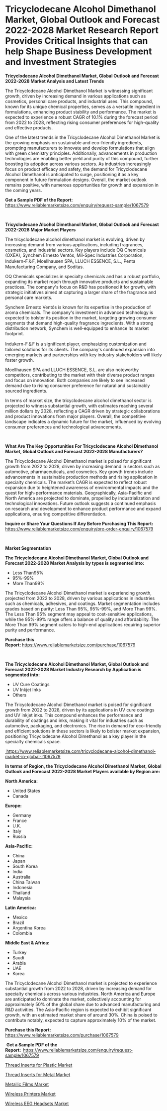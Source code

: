 <p><h1>Tricyclodecane Alcohol Dimethanol Market, Global Outlook and Forecast 2022-2028 Market Research Report Provides Critical Insights that can help Shape Business Development and Investment Strategies</h1></p><p><strong>Tricyclodecane Alcohol Dimethanol Market, Global Outlook and Forecast 2022-2028 Market Analysis and Latest Trends</strong></p>
<p><p>The Tricyclodecane Alcohol Dimethanol Market is witnessing significant growth, driven by increasing demand in various applications such as cosmetics, personal care products, and industrial uses. This compound, known for its unique chemical properties, serves as a versatile ingredient in formulations, enhancing product stability and performance. The market is expected to experience a robust CAGR of 10.1% during the forecast period from 2022 to 2028, reflecting rising consumer preferences for high-quality and effective products.</p><p>One of the latest trends in the Tricyclodecane Alcohol Dimethanol Market is the growing emphasis on sustainable and eco-friendly ingredients, prompting manufacturers to innovate and develop formulations that align with green chemistry principles. Additionally, advancements in production technologies are enabling better yield and purity of this compound, further boosting its adoption across various sectors. As industries increasingly focus on product efficacy and safety, the demand for Tricyclodecane Alcohol Dimethanol is anticipated to surge, positioning it as a key component in future formulation designs. Overall, the market outlook remains positive, with numerous opportunities for growth and expansion in the coming years.</p></p>
<p><strong>Get a Sample PDF of the Report:&nbsp;</strong> <a href="https://www.reliablemarketsize.com/enquiry/request-sample/1067579">https://www.reliablemarketsize.com/enquiry/request-sample/1067579</a></p>
<p>&nbsp;</p>
<p><strong>Tricyclodecane Alcohol Dimethanol Market, Global Outlook and Forecast 2022-2028 Major Market Players</strong></p>
<p><p>The tricyclodecane alcohol dimethanol market is evolving, driven by increasing demand from various applications, including fragrances, cosmetics, and industrial sectors. Key players include OQ Chemicals (OXEA), Synchem Ernesto Ventós, Mil-Spec Industries Corporation, Indukern-F＆F, Moellhausen SPA, LLUCH ESSENCE, S.L., Penta Manufacturing Company, and Soditas.</p><p>OQ Chemicals specializes in specialty chemicals and has a robust portfolio, expanding its market reach through innovative products and sustainable practices. The company's focus on R&D has positioned it for growth, with strategic initiatives aimed at capturing a larger share of the fragrance and personal care markets.</p><p>Synchem Ernesto Ventós is known for its expertise in the production of aroma chemicals. The company's investment in advanced technology is expected to bolster its position in the market, targeting growing consumer segments that demand high-quality fragrance ingredients. With a strong distribution network, Synchem is well-equipped to enhance its market footprint.</p><p>Indukern-F＆F is a significant player, emphasizing customization and tailored solutions for its clients. The company's continued expansion into emerging markets and partnerships with key industry stakeholders will likely foster growth.</p><p>Moellhausen SPA and LLUCH ESSENCE, S.L. are also noteworthy competitors, contributing to the market with their diverse product ranges and focus on innovation. Both companies are likely to see increased demand due to rising consumer preference for natural and sustainably sourced ingredients.</p><p>In terms of market size, the tricyclodecane alcohol dimethanol sector is projected to witness substantial growth, with estimates reaching several million dollars by 2028, reflecting a CAGR driven by strategic collaborations and product innovations from major players. Overall, the competitive landscape indicates a dynamic future for the market, influenced by evolving consumer preferences and technological advancements.</p></p>
<p>&nbsp;</p>
<p><strong>What Are The Key Opportunities For Tricyclodecane Alcohol Dimethanol Market, Global Outlook and Forecast 2022-2028 Manufacturers?</strong></p>
<p><p>The Tricyclodecane Alcohol Dimethanol market is poised for significant growth from 2022 to 2028, driven by increasing demand in sectors such as automotive, pharmaceuticals, and cosmetics. Key growth trends include advancements in sustainable production methods and rising application in specialty chemicals. The market’s CAGR is expected to reflect robust expansion due to heightened awareness of environmental impacts and the quest for high-performance materials. Geographically, Asia-Pacific and North America are projected to dominate, propelled by industrialization and technological innovations. Future outlook suggests a continued emphasis on research and development to enhance product performance and expand applications, ensuring competitive differentiation.</p></p>
<p><strong>Inquire or Share Your Questions If Any Before Purchasing This Report:</strong> <a href="https://www.reliablemarketsize.com/enquiry/pre-order-enquiry/1067579">https://www.reliablemarketsize.com/enquiry/pre-order-enquiry/1067579</a></p>
<p>&nbsp;</p>
<p><strong>Market Segmentation</strong></p>
<p><strong>The Tricyclodecane Alcohol Dimethanol Market, Global Outlook and Forecast 2022-2028 Market Analysis by types is segmented into:</strong></p>
<p><ul><li>Less Than95%</li><li>95%-99%</li><li>More Than99%</li></ul></p>
<p><p>The Tricyclodecane Alcohol Dimethanol market is experiencing growth, projected from 2022 to 2028, driven by various applications in industries such as chemicals, adhesives, and coatings. Market segmentation includes grades based on purity: Less Than 95%, 95%-99%, and More Than 99%. The Less Than 95% segment may appeal to cost-sensitive applications, while the 95%-99% range offers a balance of quality and affordability. The More Than 99% segment caters to high-end applications requiring superior purity and performance.</p></p>
<p><strong>Purchase this Report:&nbsp;</strong><a href="https://www.reliablemarketsize.com/purchase/1067579">https://www.reliablemarketsize.com/purchase/1067579</a></p>
<p>&nbsp;</p>
<p><strong>The Tricyclodecane Alcohol Dimethanol Market, Global Outlook and Forecast 2022-2028 Market Industry Research by Application is segmented into:</strong></p>
<p><ul><li>UV Cure Coatings</li><li>UV Inkjet Inks</li><li>Others</li></ul></p>
<p><p>The Tricyclodecane Alcohol Dimethanol market is poised for significant growth from 2022 to 2028, driven by its applications in UV cure coatings and UV inkjet inks. This compound enhances the performance and durability of coatings and inks, making it vital for industries such as automotive, packaging, and electronics. The rise in demand for eco-friendly and efficient solutions in these sectors is likely to bolster market expansion, positioning Tricyclodecane Alcohol Dimethanol as a key player in the specialty chemicals space.</p></p>
<p><a href="https://www.reliablemarketsize.com/tricyclodecane-alcohol-dimethanol-market-in-global-r1067579">&nbsp;https://www.reliablemarketsize.com/tricyclodecane-alcohol-dimethanol-market-in-global-r1067579</a></p>
<p><strong>In terms of Region, the Tricyclodecane Alcohol Dimethanol Market, Global Outlook and Forecast 2022-2028 Market Players available by Region are:</strong></p>
<p>
    <p> <strong> North America: </strong>
        <ul>
            <li>United States</li>
            <li>Canada</li>
        </ul>
        </p> 
    <p> <strong> Europe: </strong>
        <ul>
            <li>Germany</li>
            <li>France</li>
            <li>U.K.</li>
            <li>Italy</li>
            <li>Russia</li>
        </ul>
        </p> 
    <p> <strong> Asia-Pacific: </strong>
        <ul>
            <li>China</li>
            <li>Japan</li>
            <li>South Korea</li>
            <li>India</li>
            <li>Australia</li>
            <li>China Taiwan</li>
            <li>Indonesia</li>
            <li>Thailand</li>
            <li>Malaysia</li>
        </ul>
        </p> 
    <p> <strong> Latin America: </strong>
        <ul>
            <li>Mexico</li>
            <li>Brazil</li>
            <li>Argentina Korea</li>
            <li>Colombia</li>
        </ul>
        </p> 
    <p> <strong> Middle East & Africa: </strong>
        <ul>
            <li>Turkey</li>
            <li>Saudi</li>
            <li>Arabia</li>
            <li>UAE</li>
            <li>Korea</li>
        </ul>
    </p>
    </p>
<p><p>The Tricyclodecane Alcohol Dimethanol market is projected to experience substantial growth from 2022 to 2028, driven by increasing demand for specialty chemicals across various industries. North America and Europe are anticipated to dominate the market, collectively accounting for approximately 50% of the global share due to advanced manufacturing and R&D activities. The Asia-Pacific region is expected to exhibit significant growth, with an estimated market share of around 30%. China is poised to contribute notably, expected to capture approximately 10% of the market.</p></p>
<p><strong>Purchase this Report: </strong><a href="https://www.reliablemarketsize.com/purchase/1067579">https://www.reliablemarketsize.com/purchase/1067579</a></p>
<p>&nbsp;<strong>Get a Sample PDF of the Report:&nbsp;&nbsp;</strong><a href="https://www.reliablemarketsize.com/enquiry/request-sample/1067579">https://www.reliablemarketsize.com/enquiry/request-sample/1067579</a></p>
<p><strong></strong></p>
<p><p><a href="https://www.linkedin.com/pulse/thread-inserts-plastic-market-outlook-share-analysis-growth-xnuze?trackingId=d1cqxLRzSBGfU1xMwUGmyA%3D%3D">Thread Inserts for Plastic Market</a></p><p><a href="https://www.linkedin.com/pulse/thread-inserts-metal-market-size-growth-trends-statistics-d6yfe?trackingId=pt7lk1AJTi6Mh%2BqzPnky3Q%3D%3D">Thread Inserts for Metal Market</a></p><p><a href="https://issuu.com/reportprime-2/docs/metallic-films-market-size-2030.ppt_5b8a32b4b09f14">Metallic Films Market</a></p><p><a href="https://medium.com/@arteevalith3/the-market-study-covers-the-wireless-printers-market-across-various-segments-cea35b20fabc">Wireless Printers Market</a></p><p><a href="https://medium.com/@clairhane_9803/the-global-wireless-eeg-headsets-market-is-expected-to-witness-a-compound-annual-growth-rate-65be28c18407">Wireless EEG Headsets Market</a></p></p>